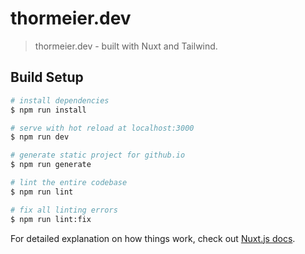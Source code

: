# thormeier.dev

> thormeier.dev - built with Nuxt and Tailwind.

## Build Setup

``` bash
# install dependencies
$ npm run install

# serve with hot reload at localhost:3000
$ npm run dev

# generate static project for github.io
$ npm run generate

# lint the entire codebase
$ npm run lint

# fix all linting errors
$ npm run lint:fix
```

For detailed explanation on how things work, check out [Nuxt.js docs](https://nuxtjs.org).
